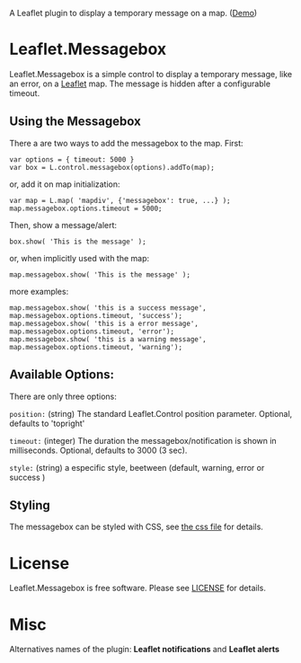 A Leaflet plugin to display a temporary message on a map. 
([Demo](https://www.grendelman.net/leaflet/))

# Leaflet.Messagebox

Leaflet.Messagebox is a simple control to display a temporary message, like an
error, on a [Leaflet](http://leafletjs.com/) map. The message is hidden after
a configurable timeout.

## Using the Messagebox

There a are two ways to add the messagebox to the map. First:

    var options = { timeout: 5000 }
    var box = L.control.messagebox(options).addTo(map);

or, add it on map initialization:

    var map = L.map( 'mapdiv', {'messagebox': true, ...} );
    map.messagebox.options.timeout = 5000;

Then, show a message/alert:

    box.show( 'This is the message' );

or, when implicitly used with the map:

    map.messagebox.show( 'This is the message' );
    
more examples:

	map.messagebox.show( 'this is a success message', map.messagebox.options.timeout, 'success');
	map.messagebox.show( 'this is a error message', map.messagebox.options.timeout, 'error');
	map.messagebox.show( 'this is a warning message', map.messagebox.options.timeout, 'warning');
	

## Available Options:

There are only three options:

`position:` (string) The standard Leaflet.Control position parameter. Optional, defaults to 'topright'

`timeout:` (integer) The duration the messagebox/notification is shown in milliseconds. Optional, defaults to 3000 (3 sec).

`style:` (string) a especific style, beetween (default, warning, error or success )

## Styling ##

The messagebox can be styled with CSS, see [the css file]( leaflet-messagebox.css) for details.

# License

Leaflet.Messagebox is free software. Please see [LICENSE](LICENSE) for details.

# Misc
Alternatives names of the plugin: **Leaflet notifications** and **Leaflet alerts**

